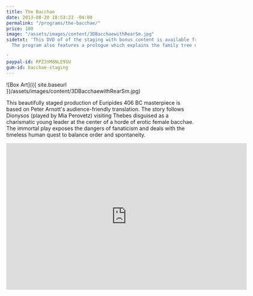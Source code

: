 ```yaml
---
title: The Bacchae
date: 2013-08-20 18:53:23 -04:00
permalink: "/programs/the-bacchae/"
price: 100
image: "/assets/images/content/3DBacchaewithRearSm.jpg"
sidetxt: 'This DVD of of the staging with bonus content is available from our store.
  The program also features a prologue which explains the family tree of king Cadmus.

'
paypal-id: RPZ3YM8NLE9SU
gum-id: bacchae-staging
---
```


![Box Art]({{ site.baseurl }}/assets/images/content/3DBacchaewithRearSm.jpg)

This beautifully staged production of Euripides 406 BC masterpiece is based on Peter Arnott's audience-friendly translation. The story follows Dionysos (played by Mia Perovetz) visiting Thebes disguised as a charismatic young leader at the center of a horde of erotic female bacchae. The immortal play exposes the dangers of fanaticism and deals with the timeless human quest to balance order and spontaneity.

<iframe id="ytplayer" src="https://www.youtube.com/embed/ptFfYRpTc8c?rel=0&amp;modestbranding=1&amp;autohide=1" class="yt" width="640" height="390" frameborder="0"></iframe>
